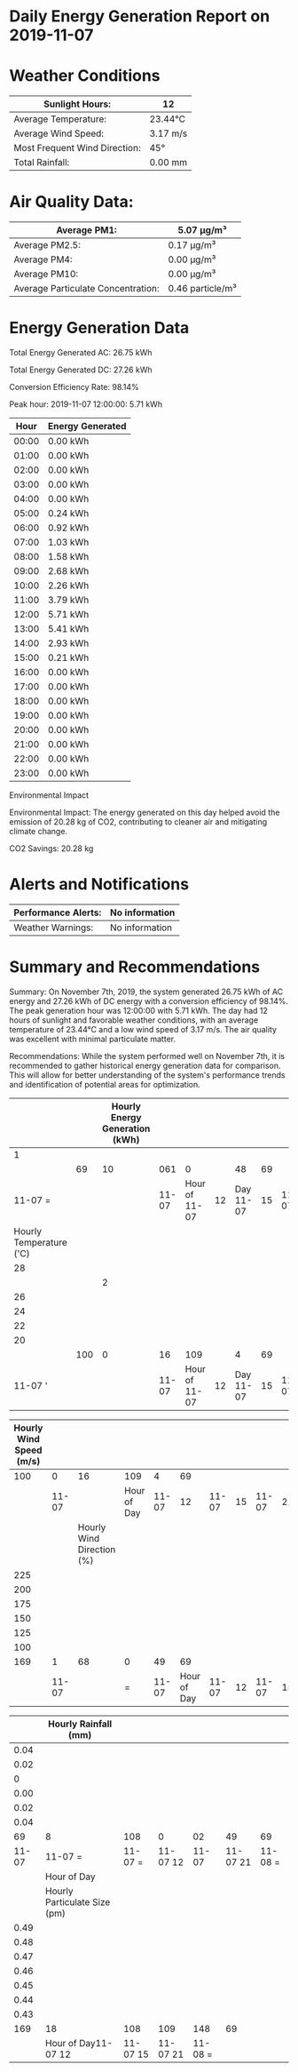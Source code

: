 # Daily Energy Generation Report on 2019-11-07

# Weather Conditions

|Sunlight Hours:|12|
|---|---|
|Average Temperature:|23.44°C|
|Average Wind Speed:|3.17 m/s|
|Most Frequent Wind Direction:|45°|
|Total Rainfall:|0.00 mm|

# Air Quality Data:

|Average PM1:|5.07 μg/m³|
|---|---|
|Average PM2.5:|0.17 μg/m³|
|Average PM4:|0.00 μg/m³|
|Average PM10:|0.00 μg/m³|
|Average Particulate Concentration:|0.46 particle/m³|

# Energy Generation Data

Total Energy Generated AC: 26.75 kWh

Total Energy Generated DC: 27.26 kWh

Conversion Efficiency Rate: 98.14%

Peak hour: 2019-11-07 12:00:00: 5.71 kWh

|Hour|Energy Generated|
|---|---|
|00:00|0.00 kWh|
|01:00|0.00 kWh|
|02:00|0.00 kWh|
|03:00|0.00 kWh|
|04:00|0.00 kWh|
|05:00|0.24 kWh|
|06:00|0.92 kWh|
|07:00|1.03 kWh|
|08:00|1.58 kWh|
|09:00|2.68 kWh|
|10:00|2.26 kWh|
|11:00|3.79 kWh|
|12:00|5.71 kWh|
|13:00|5.41 kWh|
|14:00|2.93 kWh|
|15:00|0.21 kWh|
|16:00|0.00 kWh|
|17:00|0.00 kWh|
|18:00|0.00 kWh|
|19:00|0.00 kWh|
|20:00|0.00 kWh|
|21:00|0.00 kWh|
|22:00|0.00 kWh|
|23:00|0.00 kWh|

Environmental Impact

Environmental Impact: The energy generated on this day helped avoid the emission of 20.28 kg of CO2, contributing to cleaner air and mitigating climate change.

CO2 Savings: 20.28 kg

# Alerts and Notifications

|Performance Alerts:|No information|
|---|---|
|Weather Warnings:|No information|

# Summary and Recommendations

Summary: On November 7th, 2019, the system generated 26.75 kWh of AC energy and 27.26 kWh of DC energy with a conversion efficiency of 98.14%. The peak generation hour was 12:00:00 with 5.71 kWh. The day had 12 hours of sunlight and favorable weather conditions, with an average temperature of 23.44°C and a low wind speed of 3.17 m/s. The air quality was excellent with minimal particulate matter.

Recommendations: While the system performed well on November 7th, it is recommended to gather historical energy generation data for comparison. This will allow for better understanding of the system's performance trends and identification of potential areas for optimization.

| | |Hourly Energy Generation (kWh)| | | | | | | | | |
|---|---|---|---|---|---|---|---|---|---|---|---|
|1| | | | | | | | | | | |
| |69|10|061|0| |48|69| | | | |
|11-07 =| | |11-07|Hour of 11-07|12|Day 11-07|15|11-07|11-07|21|11-08 =|
|Hourly Temperature ('C)| | | | | | | | | | | |
|28| | | | | | | | | | | |
| | |2| | | | | | | | | |
|26| | | | | | | | | | | |
|24| | | | | | | | | | | |
|22| | | | | | | | | | | |
|20| | | | | | | | | | | |
| |100|0|16|109| |4|69| | | | |
|11-07 '| | |11-07|Hour of 11-07|12|Day 11-07|15|11-07|11-07|21|11-08 =|

|Hourly Wind Speed (m/s)| | | | | | | | | | | | |
|---|---|---|---|---|---|---|---|---|---|---|---|---|
|100|0|16|109|4|69| | | | | | | |
| |11-07| |Hour of Day|11-07|12|11-07|15|11-07|21|11-08| | |
| | |Hourly Wind Direction (%)| | | | | | | | | | |
|225| | | | | | | | | | | | |
|200| | | | | | | | | | | | |
|175| | | | | | | | | | | | |
|150| | | | | | | | | | | | |
|125| | | | | | | | | | | | |
|100| | | | | | | | | | | | |
|169|1|68|0|49|69| | | | | | | |
| |11-07| |=|11-07|Hour of Day|11-07|12|11-07|15|11-07|21|11-08|

| |Hourly Rainfall (mm)| | | | | |
|---|---|---|---|---|---|---|
|0.04| | | | | | |
|0.02| | | | | | |
|0| | | | | | |
|0.00| | | | | | |
|0.02| | | | | | |
|0.04| | | | | | |
|69|8|108|0|02|49|69|
|11-07|11-07 =|11-07 =|11-07 12|11-07|11-07 21|11-08 =|
| |Hour of Day| | | | | |
| |Hourly Particulate Size (pm)| | | | | |
|0.49| | | | | | |
|0.48| | | | | | |
|0.47| | | | | | |
|0.46| | | | | | |
|0.45| | | | | | |
|0.44| | | | | | |
|0.43| | | | | | |
|169|18|108|109|148|69| |
| |Hour of Day11-07 12|11-07 15|11-07 21|11-08 =| | |